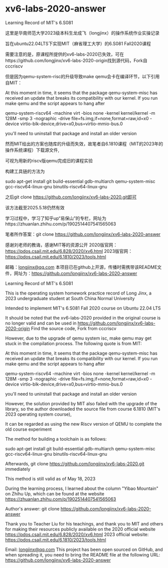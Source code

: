 # xv6-labs-2020-answer
Learning Record of MIT's 6.S081

这里是华南师范大学2023级本科生龙成飞（longjinx）的操作系统作业实操记录

旨在ubuntu22.04LTS下实现MIT（麻省理工大学）的6.S081 Fall2020课程

需要注意的是，原课程所提供的xv6-labs-2020已失效，可在https://github.com/longjinx/xv6-labs-2020-origin找到源代码，Fork自cccriscv

但是因为qemu-system-risc的升级导致make qemu会卡在编译环节，以下引用自MIT：

At this moment in time, it seems that the package qemu-system-misc has received an update that breaks its compatibility with our kernel. If you run make qemu and the script appears to hang after

qemu-system-riscv64 -machine virt -bios none -kernel kernel/kernel -m 128M -smp 3 -nographic -drive file=fs.img,if=none,format=raw,id=x0 -device virtio-blk-device,drive=x0,bus=virtio-mmio-bus.0

you'll need to uninstall that package and install an older version

然而MIT给出的方案也随库的升级而失效，故笔者自6.1810课程（MIT的2023年的操作系统课程）下载源文件,

可视为用新的riscv版qemu完成旧的课程实验

构建工具链的方法为

sudo apt-get install git build-essential gdb-multiarch qemu-system-misc gcc-riscv64-linux-gnu binutils-riscv64-linux-gnu

之后git clone https://github.com/longjinx/xv6-labs-2020.git即可

该方法截至2025.5.18仍然有效

学习过程中，学习了知乎up“易保山”的专栏，网址为https://zhuanlan.zhihu.com/p/1902514407541565063

笔者所作答案：git clone https://github.com/longjinx/xv6-labs-2020-answer

感谢刘老师的教诲，感谢MIT等的资源公开 2020版官网： https://pdos.csail.mit.edu/6.828/2020/xv6.html 2023版官网： https://pdos.csail.mit.edu/6.1810/2023/tools.html

邮箱：longjinx@qq.com 本项目已在github上开源，传播时需携带该README文件，网址为：https://github.com/longjinx/xv6-labs-2020-answer

Learning Record of MIT's 6.S081

This is the operating system homework practice record of Long Jinx, a 2023 undergraduate student at South China Normal University

Intended to implement MIT's 6.S081 Fall 2020 course on Ubuntu 22.04 LTS

It should be noted that the xv6-labs-2020 provided in the original course is no longer valid and can be used in https://github.com/longjinx/xv6-labs-2020-origin Find the source code, Fork from cccriscv

However, due to the upgrade of qemu system isc, make qemu may get stuck in the compilation process. The following quote is from MIT:

At this moment in time, it seems that the package qemu-system-misc has received an update that breaks its compatibility with our kernel. If you run make qemu and the script appears to hang after

qemu-system-riscv64 -machine virt -bios none -kernel kernel/kernel -m 128M -smp 3 -nographic -drive file=fs.img,if=none,format=raw,id=x0 -device virtio-blk-device,drive=x0,bus=virtio-mmio-bus.0

you'll need to uninstall that package and install an older version

However, the solution provided by MIT also failed with the upgrade of the library, so the author downloaded the source file from course 6.1810 (MIT's 2023 operating system course),

It can be regarded as using the new Riscv version of QEMU to complete the old course experiment

The method for building a toolchain is as follows:

sudo apt-get install git build-essential gdb-multiarch qemu-system-misc gcc-riscv64-linux-gnu binutils-riscv64-linux-gnu

Afterwards, git clone https://github.com/longjinx/xv6-labs-2020.git immediately

This method is still valid as of May 18, 2023

During the learning process, I learned about the column "Yibao Mountain" on Zhihu Up, which can be found at the website https://zhuanlan.zhihu.com/p/1902514407541565063

Author's answer: git clone https://github.com/longjinx/xv6-labs-2020-answer

Thank you to Teacher Liu for his teachings, and thank you to MIT and others for making their resources publicly available on the 2020 official website https://pdos.csail.mit.edu/6.828/2020/xv6.html 2023 official website: https://pdos.csail.mit.edu/6.1810/2023/tools.html

Email: longjinx@qq.com This project has been open sourced on GitHub, and when spreading it, you need to bring the README file at the following URL: https://github.com/longjinx/xv6-labs-2020-answer

